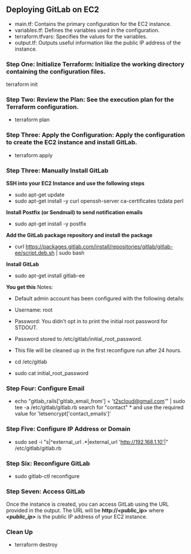 ## Deploying GitLab on EC2

* main.tf: Contains the primary configuration for the EC2 instance.
* variables.tf: Defines the variables used in the configuration.
* terraform.tfvars: Specifies the values for the variables.
* output.tf: Outputs useful information like the public IP address of the instance.

### Step One: Initialize Terraform: Initialize the working directory containing the configuration files.
terraform init

### Step Two: Review the Plan: See the execution plan for the Terraform configuration.
* terraform plan

### Step Three: Apply the Configuration: Apply the configuration to create the EC2 instance and install GitLab.
* terraform apply

### Step Three: Manually Install GitLab
**SSH into your EC2 Instance and use the following steps**
* sudo apt-get update
* sudo apt-get install -y curl openssh-server ca-certificates tzdata perl

**Install Postfix (or Sendmail) to send notification emails**
* sudo apt-get install -y postfix

**Add the GitLab package repository and install the package**
* curl https://packages.gitlab.com/install/repositories/gitlab/gitlab-ee/script.deb.sh | sudo bash

**Install GitLab**
* sudo apt-get install gitlab-ee

**You get this**
Notes:
* Default admin account has been configured with the following details:
* Username: root
* Password: You didn't opt in to print the initial root password for STDOUT.
* Password stored to /etc/gitlab/initial_root_password. 
* This file will be cleaned up in the first reconfigure run after 24 hours.

* cd /etc/gitlab
* sudo cat initial_root_password

### Step Four: Configure Email
* echo "gitlab_rails['gitlab_email_from'] = 't2scloud@gmail.com'" | sudo tee -a /etc/gitlab/gitlab.rb search for "contact" * and use the required value for 'letsencrypt['contact_emails']'

### Step Five: Configure IP Address or Domain
* sudo sed -i "s|^external_url .*|external_url 'http://192.168.1.10'|" /etc/gitlab/gitlab.rb

### Step Six: Reconfigure GitLab
* sudo gitlab-ctl reconfigure

### Step Seven: Access GitLab
Once the instance is created, you can access GitLab using the URL provided in the output. The URL will be **http://<public_ip>** where ***<public_ip>*** is the public IP address of your EC2 instance.

### Clean Up
* terraform destroy

